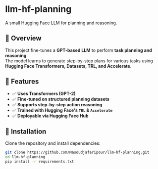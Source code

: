 # llm-hf-planning
A small Hugging Face LLM for planning and reasoning.

## 🚀 Overview
This project fine-tunes a **GPT-based LLM** to perform **task planning and reasoning**.  
The model learns to generate step-by-step plans for various tasks using **Hugging Face Transformers, Datasets, TRL, and Accelerate**.

## 📌 Features
- ✅ **Uses Transformers (GPT-2)**
- ✅ **Fine-tuned on structured planning datasets**
- ✅ **Supports step-by-step action reasoning**
- ✅ **Trained with Hugging Face's `TRL` & `Accelerate`**
- ✅ **Deployable via Hugging Face Hub**

## 🔧 Installation
Clone the repository and install dependencies:
```bash
git clone https://github.com/Masoudjafaripour/llm-hf-planning.git
cd llm-hf-planning
pip install -r requirements.txt
